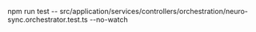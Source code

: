 npm run test -- src/application/services/controllers/orchestration/neuro-sync.orchestrator.test.ts --no-watch

